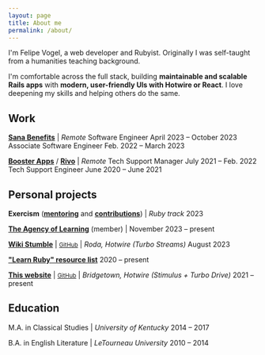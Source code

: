 ```yaml
---
layout: page
title: About me
permalink: /about/
---
```


I'm Felipe Vogel, a web developer and Rubyist. Originally I was self-taught from a humanities teaching background.

I'm comfortable across the full stack, building **maintainable and scalable Rails apps** with **modern, user-friendly UIs with Hotwire or React**. I love deepening my skills and helping others do the same.

## Work

[**Sana Benefits**](https://sanabenefits.com/) \| *Remote*
<about-position>Software Engineer <about-date>April 2023 – October 2023</about-date></about-position>
<about-position>Associate Software Engineer <about-date>Feb. 2022 – March 2023</about-date></about-position>

[**Booster Apps**](https://boosterapps.com/) / [**Rivo**](https://www.rivo.io/) \| *Remote*
<about-position>Tech Support Manager <about-date>July 2021 – Feb. 2022</about-date></about-position>
<about-position>Tech Support Engineer <about-date>June 2020 – June 2021</about-date></about-position>

## Personal projects

**Exercism** ([**mentoring**](https://exercism.org/profiles/fpsvogel/testimonials) and [**contributions**](https://github.com/exercism/ruby/pulls?q=author:fpsvogel)) \| *Ruby track* <about-date>2023</about-date>

[**The Agency of Learning**](https://agencyoflearning.com) (member) \| <about-date>November 2023 – present</about-date>

[**Wiki Stumble**](https://wikistumble.com/) \| <small>[GitHub](https://github.com/fpsvogel/wikistumble)</small> \| *Roda, Hotwire (Turbo Streams)* <about-date>August 2023</about-date>

[**"Learn Ruby" resource list**](https://github.com/fpsvogel/learn-ruby) <about-date>2020 – present</about-date>

[**This website**](https://fpsvogel.com) \| <small>[GitHub](https://github.com/fpsvogel/fpsvogel.com)</small> \| *Bridgetown, Hotwire (Stimulus + Turbo Drive)* <about-date>2021 – present</about-date>

## Education

M.A. in Classical Studies \| *University of Kentucky* <about-date>2014 – 2017</about-date>

B.A. in English Literature \| *LeTourneau University* <about-date>2010 – 2014</about-date>
